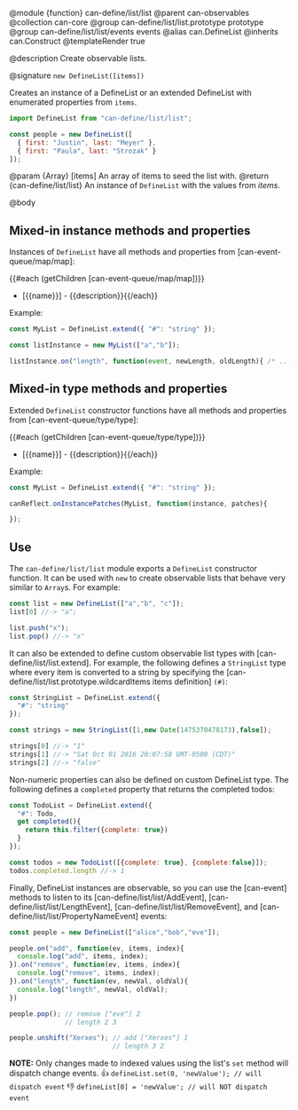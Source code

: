 @module {function} can-define/list/list
@parent can-observables
@collection can-core
@group can-define/list/list.prototype prototype
@group can-define/list/list/events events
@alias can.DefineList
@inherits can.Construct
@templateRender true


@description Create observable lists.

@signature `new DefineList([items])`

Creates an instance of a DefineList or an extended DefineList with enumerated properties from `items`.

```javascript
import DefineList from "can-define/list/list";

const people = new DefineList([
  { first: "Justin", last: "Meyer" },
  { first: "Paula", last: "Strozak" }
]);
```

  @param {Array} [items] An array of items to seed the list with.
  @return {can-define/list/list} An instance of `DefineList` with the values from _items_.

@body

## Mixed-in instance methods and properties

Instances of `DefineList` have all methods and properties from
[can-event-queue/map/map]:

{{#each (getChildren [can-event-queue/map/map])}}
- [{{name}}] - {{description}}{{/each}}

Example:

```javascript
const MyList = DefineList.extend({ "#": "string" });

const listInstance = new MyList(["a","b"]);

listInstance.on("length", function(event, newLength, oldLength){ /* ... */ });
```


## Mixed-in type methods and properties

Extended `DefineList` constructor functions have all methods and properties from
[can-event-queue/type/type]:

{{#each (getChildren [can-event-queue/type/type])}}
- [{{name}}] - {{description}}{{/each}}

Example:

```javascript
const MyList = DefineList.extend({ "#": "string" });

canReflect.onInstancePatches(MyList, function(instance, patches){

});
```

## Use

The `can-define/list/list` module exports a `DefineList` constructor function.  It can be used
with `new` to create observable lists that behave very similar to `Array`s.  For example:

```javascript
const list = new DefineList(["a","b", "c"]);
list[0] //-> "a";

list.push("x");
list.pop() //-> "x"
```

It can also be extended to define custom observable list types with
[can-define/list/list.extend].  For example, the following defines a `StringList` type
where every item is converted to a string by specifying the [can-define/list/list.prototype.wildcardItems items definition] `(#)`:

```javascript
const StringList = DefineList.extend({
  "#": "string"
});

const strings = new StringList([1,new Date(1475370478173),false]);

strings[0] //-> "1"
strings[1] //-> "Sat Oct 01 2016 20:07:58 GMT-0500 (CDT)"
strings[2] //-> "false"
```

Non-numeric properties can also be defined on custom DefineList type.  The following
defines a `completed` property that returns the completed todos:

```javascript
const TodoList = DefineList.extend({
  "#": Todo,
  get completed(){
    return this.filter({complete: true})
  }
});

const todos = new TodoList([{complete: true}, {complete:false}]);
todos.completed.length //-> 1
```

Finally, DefineList instances are observable, so you can use the [can-event]
methods to listen to its [can-define/list/list/AddEvent],
[can-define/list/list/LengthEvent], [can-define/list/list/RemoveEvent],
and [can-define/list/list/PropertyNameEvent] events:

```javascript
const people = new DefineList(["alice","bob","eve"]);

people.on("add", function(ev, items, index){
  console.log("add", items, index);
}).on("remove", function(ev, items, index){
  console.log("remove", items, index);
}).on("length", function(ev, newVal, oldVal){
  console.log("length", newVal, oldVal);
})

people.pop(); // remove ["eve"] 2
              // length 2 3

people.unshift("Xerxes"); // add ["Xerxes"] 1
                          // length 3 2
```

__NOTE:__ Only changes made to indexed values using the list's `set` method will dispatch change events.
👍  `defineList.set(0, 'newValue'); // will dispatch event`
👎  `defineList[0] = 'newValue'; // will NOT dispatch event`
